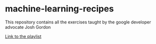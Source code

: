 # machine-learning-recipes
This repository contains all the exercises taught by the google developer advocate Josh Gordon

[Link to the playlist](https://goo.gl/KewA03)


